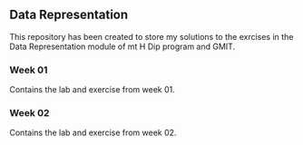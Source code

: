 ## Data Representation
This repository has been created to store my solutions to the exrcises in the Data Representation module of mt H Dip program and GMIT.

### Week 01
Contains the lab and exercise from week 01.

### Week 02
Contains the lab and exercise from week 02.